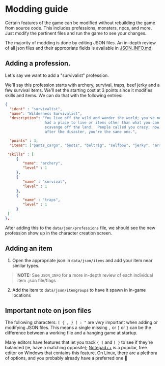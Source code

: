 # Modding guide

Certain features of the game can be modified without rebuilding the game from source code. This includes professions, monsters, npcs, and more. Just modify the pertinent files and run the game to see your changes.

The majority of modding is done by editing JSON files. An in-depth review of all json files and their appropriate fields is available in [JSON_INFO.md](JSON_INFO.md).

## Adding a profession.

Let's say we want to add a "survivalist" profession.

We'll say this profession starts with archery, survival, traps, beef jerky and a few survival items.  We'll set the starting cost at 3 points since it modifies skills and items. We can do that with the following entries:

````json
{
  "ident" : "survivalist",
  "name": "Wilderness Survivalist",
  "description": "You live off the wild and wander the world; you've never
                  had a place to live or items other than what you can
                  scavenge off the land.  People called you crazy; now,
                  after the disaster, you're the sane one.",

  "points" : 3,
  "items": ["pants_cargo", "boots", "beltrig", "selfbow", "jerky", "arrow_field_point"],

 "skills" : [
     {
        "name": "archery",
        "level" : 1
     },
     {
        "name" : "survival",
        "level" : 1
     },
     {
        "name" : "traps",
        "level" : 1
     }
 ]
},
````

After adding this to the `data/json/professions` file, we should see the new profession show up in the character creation screen.

## Adding an item
1.  Open the appropriate json in `data/json/items` and add your item near similar types.

> **NOTE:** See `JSON_INFO` for a more in-depth review of each individual item .json file/flags

2.  Add the item to `data/json/itemgroups` to have it spawn in in-game locations

## Important note on json files

The following characters: `[ { , } ] : "` are *very* important when adding or modifying JSON files. This means a single missing `,` or `[` or `}` can be the difference between a working file and a hanging game at startup.

Many editors have features that let you track `{ [` and `] }` to see if they're balanced (ie, have a matching opposite); [Notepad++](https://notepad-plus-plus.org/) is a popular, free editor on Windows that contains this feature.  On Linux, there are a plethora of options, and you probably already have a preferred one 🙂
